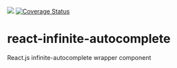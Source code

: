 <a><img src="https://travis-ci.org/Attrash-Islam/react-infinite-autocomplete.svg?branch=master"/></a>     <a href='https://coveralls.io/github/Attrash-Islam/react-infinite-autocomplete?branch=master'><img src='https://coveralls.io/repos/github/Attrash-Islam/react-infinite-autocomplete/badge.svg?branch=master' alt='Coverage Status' /></a>

# react-infinite-autocomplete
React.js infinite-autocomplete wrapper component
